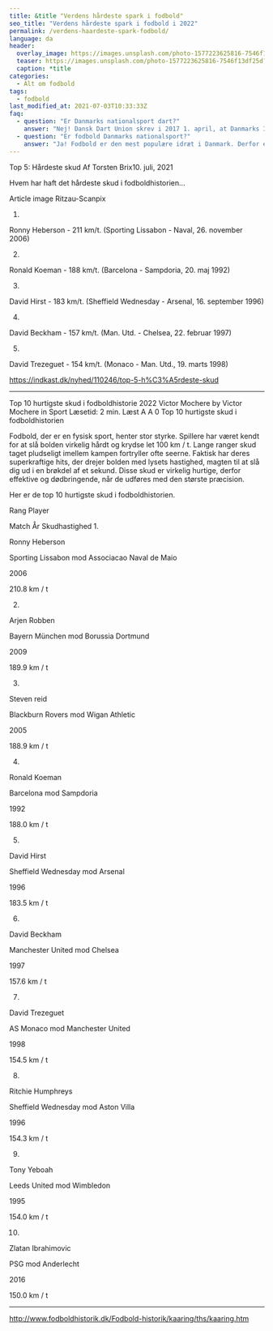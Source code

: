 ```yaml
---
title: &title "Verdens hårdeste spark i fodbold"
seo_title: "Verdens hårdeste spark i fodbold i 2022"
permalink: /verdens-haardeste-spark-fodbold/
language: da
header:
  overlay_image: https://images.unsplash.com/photo-1577223625816-7546f13df25d?ixlib=rb-1.2.1&ixid=MnwxMjA3fDB8MHxwaG90by1wYWdlfHx8fGVufDB8fHx8&auto=format&fit=crop&h=600&w=1200&q=10
  teaser: https://images.unsplash.com/photo-1577223625816-7546f13df25d?ixlib=rb-1.2.1&ixid=MnwxMjA3fDB8MHxwaG90by1wYWdlfHx8fGVufDB8fHx8&auto=format&fit=crop&h=300&w=400&q=10
  caption: *title
categories:
  - Alt om fodbold
tags:
  - fodbold
last_modified_at: 2021-07-03T10:33:33Z
faq:
  - question: "Er Danmarks nationalsport dart?"
    answer: "Nej! Dansk Dart Union skrev i 2017 1. april, at Danmarks Idræts-Forbund havde udnævnt dart til Danmarks Nationalsport. Siden har flere ukritisk lavet en Google-søgning og gentaget denne aprilsnar som om det var sandt!"
  - question: "Er fodbold Danmarks nationalsport?"
    answer: "Ja! Fodbold er den mest populære idræt i Danmark. Derfor er det Danmarks nationalsport."
---
```



Top 5: Hårdeste skud
Af Torsten Brix10. juli, 2021

Hvem har haft det hårdeste skud i fodboldhistorien...

Article image
Ritzau-Scanpix

1.
Ronny Heberson - 211 km/t.
(Sporting Lissabon - Naval, 26. november 2006)


2.
Ronald Koeman - 188 km/t.
(Barcelona - Sampdoria, 20. maj 1992)


3.
David Hirst - 183 km/t.
(Sheffield Wednesday - Arsenal, 16. september 1996)


4.
David Beckham - 157 km/t.
(Man. Utd. - Chelsea, 22. februar 1997)


5.
David Trezeguet - 154 km/t.
(Monaco - Man. Utd., 19. marts 1998)

https://indkast.dk/nyhed/110246/top-5-h%C3%A5rdeste-skud


***


Top 10 hurtigste skud i fodboldhistorie 2022
Victor Mochere by Victor Mochere in Sport Læsetid: 2 min. Læst
A A
  0
Top 10 hurtigste skud i fodboldhistorien






Fodbold, der er en fysisk sport, henter stor styrke. Spillere har været kendt for at slå bolden virkelig hårdt og krydse let 100 km / t. Lange ranger skud taget pludseligt imellem kampen fortryller ofte seerne. Faktisk har deres superkraftige hits, der drejer bolden med lysets hastighed, magten til at slå dig ud i en brøkdel af et sekund. Disse skud er virkelig hurtige, derfor effektive og dødbringende, når de udføres med den største præcision.

Her er de top 10 hurtigste skud i fodboldhistorien.



Rang
Player


Match	År
Skudhastighed
1.

Ronny Heberson

Sporting Lissabon mod Associacao Naval de Maio



2006

210.8 km / t

2.

Arjen Robben



Bayern München mod Borussia Dortmund

2009

189.9 km / t

3.

Steven reid

Blackburn Rovers mod Wigan Athletic



2005

188.9 km / t

4.

Ronald Koeman



Barcelona mod Sampdoria

1992

188.0 km / t

5.

David Hirst

Sheffield Wednesday mod Arsenal



1996

183.5 km / t

6.

David Beckham



Manchester United mod Chelsea

1997

157.6 km / t

7.

David Trezeguet

AS Monaco mod Manchester United



1998

154.5 km / t

8.

Ritchie Humphreys



Sheffield Wednesday mod Aston Villa

1996

154.3 km / t

9.

Tony Yeboah

Leeds United mod Wimbledon



1995

154.0 km / t

10.

Zlatan Ibrahimovic



PSG mod Anderlecht

2016

150.0 km / t


***

http://www.fodboldhistorik.dk/Fodbold-historik/kaaring/ths/kaaring.htm

